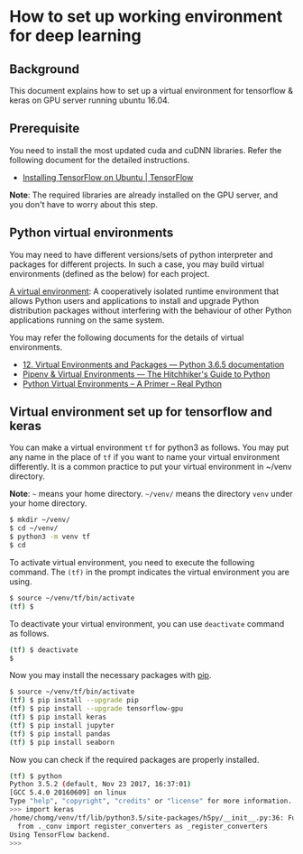 # How to set up working environment for deep learning

## Background

This document explains how to set up a virtual environment for tensorflow & keras on GPU server running ubuntu 16.04.

## Prerequisite

You need to install the most updated cuda and cuDNN libraries. Refer the following document for the detailed instructions.

- [Installing TensorFlow on Ubuntu  |  TensorFlow](https://www.tensorflow.org/install/install_linux#InstallingVirtualenv)

**Note**: The required libraries are already installed on the GPU server, and you don't have to worry about this step.

## Python virtual environments

You may need to have different versions/sets of python interpreter and packages for different projects. In such a case, you may build virtual environments (defined as the below) for each project.


[A virtual environment](https://docs.python.org/3/glossary.html#term-virtual-environment): A cooperatively isolated runtime environment that allows Python users and applications to install and upgrade Python distribution packages without interfering with the behaviour of other Python applications running on the same system.

You may refer the following documents for the details of virtual environments.
- [12. Virtual Environments and Packages — Python 3.6.5 documentation](https://docs.python.org/3/tutorial/venv.html)
- [Pipenv & Virtual Environments — The Hitchhiker's Guide to Python](http://docs.python-guide.org/en/latest/dev/virtualenvs/)
- [Python Virtual Environments – A Primer – Real Python](https://realpython.com/python-virtual-environments-a-primer/)

## Virtual environment set up for tensorflow and keras

You can make a virtual environment `tf` for python3 as follows. You may put any name in the place of `tf` if you want to name your virtual environment differently. It is a common practice to put your virtual environment in ~/venv directory.

**Note**: `~` means your home directory. `~/venv/` means the directory `venv` under your home directory.

```bash
$ mkdir ~/venv/
$ cd ~/venv/
$ python3 -m venv tf
$ cd
```

To activate virtual environment, you need to execute the following command. The `(tf)` in the prompt indicates the virtual environment you are using.

```bash
$ source ~/venv/tf/bin/activate
(tf) $
```

To deactivate your virtual environment, you can use `deactivate` command as follows.
```bash
(tf) $ deactivate
$
```

Now you may install the necessary packages with [pip](https://packaging.python.org/tutorials/installing-packages/).

```bash
$ source ~/venv/tf/bin/activate
(tf) $ pip install --upgrade pip
(tf) $ pip install --upgrade tensorflow-gpu
(tf) $ pip install keras
(tf) $ pip install jupyter
(tf) $ pip install pandas
(tf) $ pip install seaborn
```

Now you can check if the required packages are properly installed.

```bash
(tf) $ python
Python 3.5.2 (default, Nov 23 2017, 16:37:01)
[GCC 5.4.0 20160609] on linux
Type "help", "copyright", "credits" or "license" for more information.
>>> import keras
/home/chomg/venv/tf/lib/python3.5/site-packages/h5py/__init__.py:36: FutureWarning: Conversion of the second argument of issubdtype from `float` to `np.floating` is deprecated. In future, it will be treated as `np.float64 == np.dtype(float).type`.
  from ._conv import register_converters as _register_converters
Using TensorFlow backend.
>>>
```

